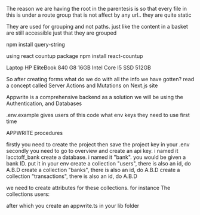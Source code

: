 The reason we are having the root in the parentesis is so that every file in this is under a route group that is not affect by any url.. they are quite static

They are used for grouping and not paths. just like the content in a basket are still accessible just that they are grouped

<!-- install Query string -->
npm install query-string

<!-- Count up package -->
using react countup package
npm install react-countup


Laptop HP EliteBook 840 G8 16GB Intel Core I5 SSD 512GB



So after creating forms what do we do with all the info we have gotten?
read a concept called Server Actions and Mutations on Next.js site

Appwrite is a comprehensive backend as a solution 
  we will be using the Authentication, and Databases

  .env.example gives users of this code what env keys they need to use first time

  APPWRITE procedures

  firstly you need to create the project then save the project key in your .env
  secondly you need to go to overview and create an api key. i named it lacctoff_bank
  create a database. i named it "bank". you would be given a bank ID. put it in your env
  create a collection "users", there is also an id, do A.B.D
  create a collection "banks", there is also an id, do A.B.D
  create a collection "transactions", there is also an id, do A.B.D

  we need to create attributes for these collections. for instance
  The collections users:

  after which you create an appwrite.ts in your lib folder